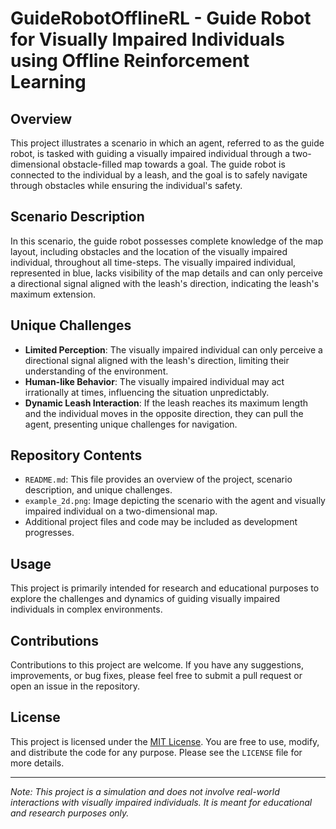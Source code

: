 # GuideRobotOfflineRL - Guide Robot for Visually Impaired Individuals using Offline Reinforcement Learning

## Overview

This project illustrates a scenario in which an agent, referred to as the guide robot, is tasked with guiding a visually impaired individual through a two-dimensional obstacle-filled map towards a goal. The guide robot is connected to the individual by a leash, and the goal is to safely navigate through obstacles while ensuring the individual's safety.

## Scenario Description

In this scenario, the guide robot possesses complete knowledge of the map layout, including obstacles and the location of the visually impaired individual, throughout all time-steps. The visually impaired individual, represented in blue, lacks visibility of the map details and can only perceive a directional signal aligned with the leash's direction, indicating the leash's maximum extension.

## Unique Challenges

- **Limited Perception**: The visually impaired individual can only perceive a directional signal aligned with the leash's direction, limiting their understanding of the environment.
- **Human-like Behavior**: The visually impaired individual may act irrationally at times, influencing the situation unpredictably.
- **Dynamic Leash Interaction**: If the leash reaches its maximum length and the individual moves in the opposite direction, they can pull the agent, presenting unique challenges for navigation.

## Repository Contents

- `README.md`: This file provides an overview of the project, scenario description, and unique challenges.
- `example_2d.png`: Image depicting the scenario with the agent and visually impaired individual on a two-dimensional map.
- Additional project files and code may be included as development progresses.

## Usage

This project is primarily intended for research and educational purposes to explore the challenges and dynamics of guiding visually impaired individuals in complex environments.

## Contributions

Contributions to this project are welcome. If you have any suggestions, improvements, or bug fixes, please feel free to submit a pull request or open an issue in the repository.

## License

This project is licensed under the [MIT License](LICENSE). You are free to use, modify, and distribute the code for any purpose. Please see the `LICENSE` file for more details.

---
*Note: This project is a simulation and does not involve real-world interactions with visually impaired individuals. It is meant for educational and research purposes only.*

